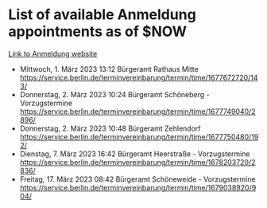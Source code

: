 # List of available Anmeldung appointments as of $NOW
[Link to Anmeldung website](https://service.berlin.de/terminvereinbarung/termin/tag.php?termin=1&anliegen[]=120686&dienstleisterlist=122210,122217,327316,122219,327312,122227,327314,122231,327346,122243,327348,122254,122252,329742,122260,329745,122262,329748,122271,327278,122273,327274,122277,327276,330436,122280,327294,122282,327290,122284,327292,122291,327270,122285,327266,122286,327264,122296,327268,150230,329760,122297,327286,122294,327284,122312,329763,122314,329775,122304,327330,122311,327334,122309,327332,317869,122281,327352,122279,329772,122283,122276,327324,122274,327326,122267,329766,122246,327318,122251,327320,122257,327322,122208,327298,122226,327300&herkunft=http%3A%2F%2Fservice.berlin.de%2Fdienstleistung%2F120686%2F)
- Mittwoch, 1. März 2023 13:12 Bürgeramt Rathaus Mitte https://service.berlin.de/terminvereinbarung/termin/time/1677672720/143/
- Donnerstag, 2. März 2023 10:24 Bürgeramt Schöneberg - Vorzugstermine https://service.berlin.de/terminvereinbarung/termin/time/1677749040/2896/
- Donnerstag, 2. März 2023 10:48 Bürgeramt Zehlendorf https://service.berlin.de/terminvereinbarung/termin/time/1677750480/192/
- Dienstag, 7. März 2023 16:42 Bürgeramt Heerstraße - Vorzugstermine https://service.berlin.de/terminvereinbarung/termin/time/1678203720/2836/
- Freitag, 17. März 2023 08:42 Bürgeramt Schöneweide - Vorzugstermine https://service.berlin.de/terminvereinbarung/termin/time/1679038920/904/
